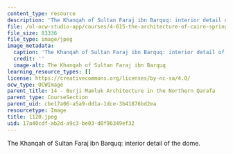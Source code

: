 ```yaml
---
content_type: resource
description: 'The Khanqah of Sultan Faraj ibn Barquq: interior detail of the dome.'
file: /ol-ocw-studio-app/courses/4-615-the-architecture-of-cairo-spring-2002/17a40cdfab2da9c3be03d0f96349ef32_1120.jpeg
file_size: 83336
file_type: image/jpeg
image_metadata:
  caption: 'The Khanqah of Sultan Faraj ibn Barquq: interior detail of the dome.'
  credit: ''
  image-alt: The Khanqah of Sultan Faraj ibn Barquq
learning_resource_types: []
license: https://creativecommons.org/licenses/by-nc-sa/4.0/
ocw_type: OCWImage
parent_title: 14 - Burji Mamluk Architecture in the Northern Qarafa
parent_type: CourseSection
parent_uid: cbe17a06-a5a9-dd1a-1dce-3b41876bd2ea
resourcetype: Image
title: 1120.jpeg
uid: 17a40cdf-ab2d-a9c3-be03-d0f96349ef32
---
```

The Khanqah of Sultan Faraj ibn Barquq: interior detail of the dome.
